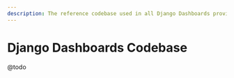 ```yaml
---
description: The reference codebase used in all Django Dashboards provided by AppSeed
---
```


# Django Dashboards Codebase

@todo

